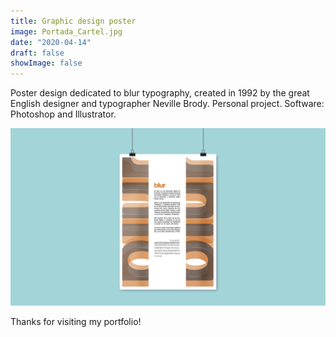 ```yaml
---
title: Graphic design poster
image: Portada_Cartel.jpg
date: "2020-04-14"
draft: false
showImage: false
---
```


Poster design dedicated to blur typography, created in 1992 by the great English designer and typographer Neville Brody. Personal project. Software: Photoshop and Illustrator.



![Poster](/images/Portada_Cartel2.jpg "Blur Poster")



Thanks for visiting my portfolio!
